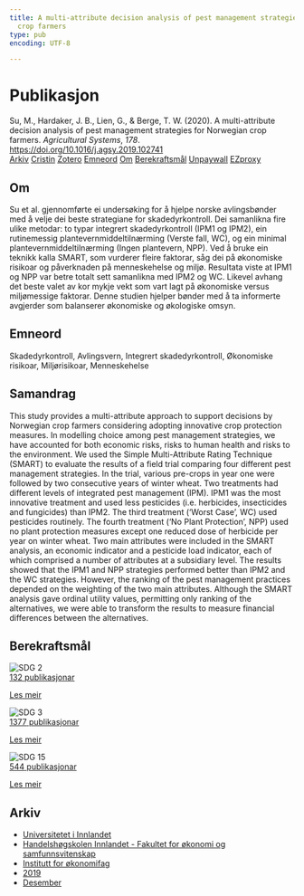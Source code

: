 ```yaml
---
title: A multi-attribute decision analysis of pest management strategies for Norwegian
  crop farmers
type: pub
encoding: UTF-8

---
```

<h1>Publikasjon</h1>
<article id="csl-bib-container-NFCPWASK" class="csl-bib-container">
  <div class="csl-bib-body"> <div class="csl-entry">Su, M., Hardaker, J. B., Lien, G., &#38; Berge, T. W. (2020). A multi-attribute decision analysis of pest management strategies for Norwegian crop farmers. <i>Agricultural Systems</i>, <i>178</i>. <a href="https://doi.org/10.1016/j.agsy.2019.102741">https://doi.org/10.1016/j.agsy.2019.102741</a></div> </div>
  <div class="csl-bib-buttons">
    <a href="#taxonomy-article-NFCPWASK" alt="archive" class="csl-bib-button">Arkiv</a>
    <a href="https://app.cristin.no/results/show.jsf?id=1761439" alt="Cristin" class="csl-bib-button">Cristin</a>
    <a href="http://zotero.org/groups/5881554/items/NFCPWASK" alt="Zotero" class="csl-bib-button">Zotero</a>
    <a href="#keywords-article-NFCPWASK" alt="keywords" class="csl-bib-button">Emneord</a>
    <a href="#about-article-NFCPWASK" alt="about_pub" class="csl-bib-button">Om</a>
    <a href="#sdg-article-NFCPWASK" alt="sdg" class="csl-bib-button">Berekraftsmål</a>
    <a href="https://brage.inn.no/inn-xmlui/bitstream/11250/3070674/4/Lavik_et_al_2020_Multiattribute_decision_analysis_of_pest_management_strategies.pdf" alt="Unpaywall" class="csl-bib-button">Unpaywall</a>
    <a href="https://brage.inn.no/inn-xmlui/bitstream/11250/3070674/4/Lavik_et_al_2020_Multiattribute_decision_analysis_of_pest_management_strategies.pdf" alt="EZproxy" class="csl-bib-button">EZproxy</a>
  </div>
  <div id="csl-bib-meta-container-NFCPWASK"></div>
</article>
<div id="csl-bib-meta-NFCPWASK" class="csl-bib-meta">
  <article id="about-article-NFCPWASK" class="about_pub-article">
    <h1>Om</h1>
    Su et al. gjennomførte ei undersøking for å hjelpe norske avlingsbønder med å velje dei beste strategiane for skadedyrkontroll. Dei samanlikna fire ulike metodar: to typar integrert skadedyrkontroll (IPM1 og IPM2), ein rutinemessig plantevernmiddeltilnærming (Verste fall, WC), og ein minimal plantevernmiddeltilnærming (Ingen plantevern, NPP). Ved å bruke ein teknikk kalla SMART, som vurderer fleire faktorar, såg dei på økonomiske risikoar og påverknaden på menneskehelse og miljø. Resultata viste at IPM1 og NPP var betre totalt sett samanlikna med IPM2 og WC. Likevel avhang det beste valet av kor mykje vekt som vart lagt på økonomiske versus miljømessige faktorar. Denne studien hjelper bønder med å ta informerte avgjerder som balanserer økonomiske og økologiske omsyn.
  </article>
  <article id="keywords-article-NFCPWASK" class="keywords-article">
    <h1>Emneord</h1>
    Skadedyrkontroll, Avlingsvern, Integrert skadedyrkontroll, Økonomiske risikoar, Miljørisikoar, Menneskehelse
  </article>
  <article id="abstract-article-NFCPWASK" class="abstract-article">
    <h1>Samandrag</h1>
    This study provides a multi-attribute approach to support decisions by Norwegian crop farmers considering adopting innovative crop protection measures. In modelling choice among pest management strategies, we have accounted for both economic risks, risks to human health and risks to the environment. We used the Simple Multi-Attribute Rating Technique (SMART) to evaluate the results of a field trial comparing four different pest management strategies. In the trial, various pre-crops in year one were followed by two consecutive years of winter wheat. Two treatments had different levels of integrated pest management (IPM). IPM1 was the most innovative treatment and used less pesticides (i.e. herbicides, insecticides and fungicides) than IPM2. The third treatment (‘Worst Case’, WC) used pesticides routinely. The fourth treatment (‘No Plant Protection’, NPP) used no plant protection measures except one reduced dose of herbicide per year on winter wheat. Two main attributes were included in the SMART analysis, an economic indicator and a pesticide load indicator, each of which comprised a number of attributes at a subsidiary level. The results showed that the IPM1 and NPP strategies performed better than IPM2 and the WC strategies. However, the ranking of the pest management practices depended on the weighting of the two main attributes. Although the SMART analysis gave ordinal utility values, permitting only ranking of the alternatives, we were able to transform the results to measure financial differences between the alternatives.
  </article>
  <article id="sdg-article-NFCPWASK" class="sdg-article">
    <h1>Berekraftsmål</h1>
    <div class="sdg-container"><div id="sdg2" class="sdg">
        <img src="{{< params subfolder >}}images/sdg/sdg02_nn.png" class="image" alt="SDG 2">
        <div class="sdg-overlay">
          <a href="{{< params subfolder >}}nn/archive/?sdg=2#archive" class="sdg-publication-count"><span>132</span> publikasjonar</a>
          <p><a href="https://fn.no/om-fn/fns-baerekraftsmaal/utrydde-sult?lang=nno-NO" class="sdg-read-more">Les meir</a></p>
        </div>
      </div> <div id="sdg3" class="sdg">
        <img src="{{< params subfolder >}}images/sdg/sdg03_nn.png" class="image" alt="SDG 3">
        <div class="sdg-overlay">
          <a href="{{< params subfolder >}}nn/archive/?sdg=3#archive" class="sdg-publication-count"><span>1377</span> publikasjonar</a>
          <p><a href="https://fn.no/om-fn/fns-baerekraftsmaal/god-helse-og-livskvalitet?lang=nno-NO" class="sdg-read-more">Les meir</a></p>
        </div>
      </div> <div id="sdg15" class="sdg">
        <img src="{{< params subfolder >}}images/sdg/sdg15_nn.png" class="image" alt="SDG 15">
        <div class="sdg-overlay">
          <a href="{{< params subfolder >}}nn/archive/?sdg=15#archive" class="sdg-publication-count"><span>544</span> publikasjonar</a>
          <p><a href="https://fn.no/om-fn/fns-baerekraftsmaal/livet-paa-land?lang=nno-NO" class="sdg-read-more">Les meir</a></p>
        </div>
      </div></div>
  </article>
  <article id="taxonomy-article-NFCPWASK" class="taxonomy-article">
    <h1>Arkiv</h1>
    <ul>
      <li><a href="{{< params subfolder >}}nn/archive/?key=3DCRN523">Universitetet i Innlandet</a></li>
      <li><a href="{{< params subfolder >}}nn/archive/?key=DU8Q9LN9">Handelshøgskolen Innlandet - Fakultet for økonomi og samfunnsvitenskap</a></li>
      <li><a href="{{< params subfolder >}}nn/archive/?key=3IQA89I8">Institutt for økonomifag</a></li>
      <li><a href="{{< params subfolder >}}nn/archive/?key=9V5B7Z44">2019</a></li>
      <li><a href="{{< params subfolder >}}nn/archive/?key=9E2KAP95">Desember</a></li>
    </ul>
  </article>
</div>
